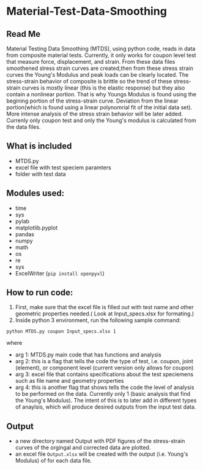 # Material-Test-Data-Smoothing
## Read Me
Material Testing Data Smoothing (MTDS), using python code, reads in data from composite material tests. Currently, it only works for coupon level test that measure force, displacement, and strain. 
From these data files smoothened stress strain curves are created,then from these stress strain curves the
Young's Modulus and peak loads can be clearly located. The stress-strain behavior of composite is brittle so the trend 
of these stress-strain curves is mostly linear (this is the elastic response) but they also contain a nonlinear 
portion. That is why Youngs Modulus is found using the begining portion of the stress-strain curve. Deviation from the linear portion(which is found using a linear polynomrial fit of the initial data set). More intense analysis of the stress strain behavior will be later added. Currenly only coupon test and only the Young's modulus is calculated from the data files.

## What is included
- MTDS.py 
- excel file with test speciem paramters
- folder with test data

## Modules used:
- time
- sys
- pylab 
- matplotlib.pyplot
- pandas
- numpy
- math
- os 
- re
- sys
- ExcelWriter (`pip install openpyxl`)

## How to run code:
1. First, make sure that the excel file is filled out with test name and other geometric properties needed.( Look at Input_specs.xlsx for formating.)
2. Inside python 3 environment, run the following sample command:

```
python MTDS.py coupon Input_specs.xlsx 1
```
where

- arg 1: MTDS.py main code that has functions and analysis
- arg 2: this is a flag that tells the code the type of test, i.e. coupon, joint (element), or component level (current version only allows for coupon)
- arg 3: excel file that contains specifications about the test speciemens such as file name and geometry properties
- arg 4: this is another flag that shows tells the code the level of analysis to be performed on the data. Currently only 1 (basic analysis that find the Young's Modulus). The intent of this is to later add in different types of anaylsis, which will produce desired outputs from the input test data. 

## Output
- a new directory named Output with PDF figures of the stress-strain curves of the orgingal and corrected data are plotted.
- an excel file `Output.xlsx` will be created with the output (i.e. Young's Modulus) of for each data file.

